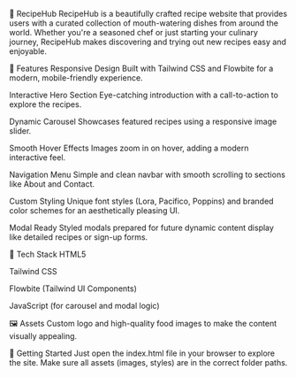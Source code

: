 🍲 RecipeHub
RecipeHub is a beautifully crafted recipe website that provides users with a curated collection of mouth-watering dishes from around the world. Whether you're a seasoned chef or just starting your culinary journey, RecipeHub makes discovering and trying out new recipes easy and enjoyable.

🌟 Features
Responsive Design
Built with Tailwind CSS and Flowbite for a modern, mobile-friendly experience.

Interactive Hero Section
Eye-catching introduction with a call-to-action to explore the recipes.

Dynamic Carousel
Showcases featured recipes using a responsive image slider.

Smooth Hover Effects
Images zoom in on hover, adding a modern interactive feel.

Navigation Menu
Simple and clean navbar with smooth scrolling to sections like About and Contact.

Custom Styling
Unique font styles (Lora, Pacifico, Poppins) and branded color schemes for an aesthetically pleasing UI.

Modal Ready
Styled modals prepared for future dynamic content display like detailed recipes or sign-up forms.

📁 Tech Stack
HTML5

Tailwind CSS

Flowbite (Tailwind UI Components)

JavaScript (for carousel and modal logic)

🖼️ Assets
Custom logo and high-quality food images to make the content visually appealing.

📌 Getting Started
Just open the index.html file in your browser to explore the site. Make sure all assets (images, styles) are in the correct folder paths.
